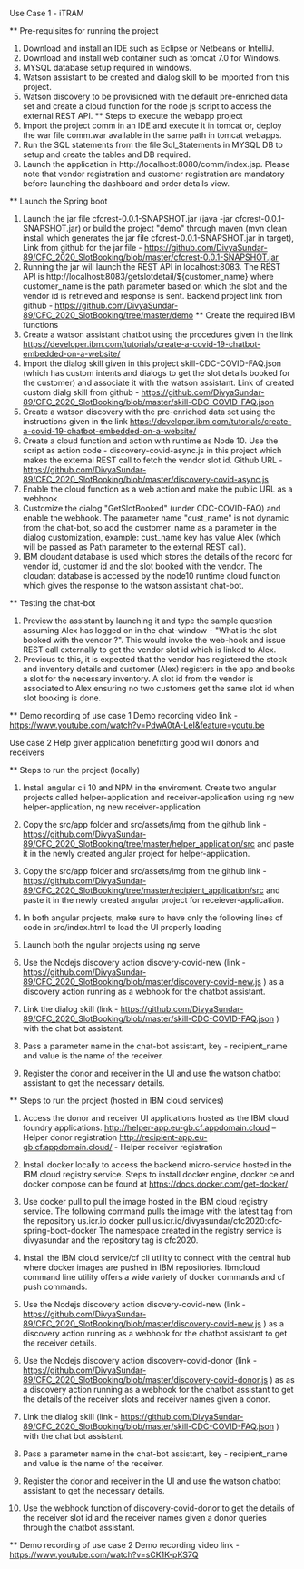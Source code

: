 Use Case 1 - iTRAM

** Pre-requisites for running the project
1.	Download and install an IDE such as Eclipse or Netbeans or IntelliJ.
2.	Download and install web container such as tomcat 7.0 for Windows.
3.	MYSQL database setup required in windows.
4.	Watson assistant to be created and dialog skill to be imported from this project.
5.	Watson discovery to be provisioned with the default pre-enriched data set and create a cloud function for the node js script to access the external REST API.
** Steps to execute the webapp project
1.	Import the project comm in an IDE and execute it in tomcat or, deploy the war file comm.war available in the same path in tomcat webapps.
2.	Run the SQL statements from the file Sql_Statements in MYSQL DB to setup and create the tables and DB required.
3.	Launch the application in http://localhost:8080/comm/index.jsp. Please note that vendor registration and customer registration are mandatory before launching the dashboard and order details view.

** Launch the Spring boot
1.	Launch the jar file cfcrest-0.0.1-SNAPSHOT.jar (java -jar cfcrest-0.0.1-SNAPSHOT.jar) or build the project "demo" through maven (mvn clean install which generates the jar file cfcrest-0.0.1-SNAPSHOT.jar in target), Link from github for the jar file - https://github.com/DivyaSundar-89/CFC_2020_SlotBooking/blob/master/cfcrest-0.0.1-SNAPSHOT.jar 
2.	Running the jar will launch the REST API in localhost:8083. The REST API is http://localhost:8083/getslotdetail/${customer_name} where customer_name is the path parameter based on which the slot and the vendor id is retrieved and response is sent. Backend project link from github - https://github.com/DivyaSundar-89/CFC_2020_SlotBooking/tree/master/demo 
** Create the required IBM functions
1.	Create a watson assistant chatbot using the procedures given in the link https://developer.ibm.com/tutorials/create-a-covid-19-chatbot-embedded-on-a-website/ 
2.	Import the dialog skill given in this project skill-CDC-COVID-FAQ.json (which has custom intents and dialogs to get the slot details booked for the customer) and associate it with the watson assistant. Link of created custom dialg skill from github - https://github.com/DivyaSundar-89/CFC_2020_SlotBooking/blob/master/skill-CDC-COVID-FAQ.json 
3.	Create a watson discovery with the pre-enriched data set using the instructions given in the link https://developer.ibm.com/tutorials/create-a-covid-19-chatbot-embedded-on-a-website/ 
4.	Create a cloud function and action with runtime as Node 10. Use the script as action code - discovery-covid-async.js in this project which makes the external REST call to fetch the vendor slot id. Github URL - https://github.com/DivyaSundar-89/CFC_2020_SlotBooking/blob/master/discovery-covid-async.js 
5.	Enable the cloud function as a web action and make the public URL as a webhook.
6.	Customize the dialog "GetSlotBooked" (under CDC-COVID-FAQ) and enable the webhook. The parameter name "cust_name" is not dynamic from the chat-bot, so add the customer_name as a parameter in the dialog customization, example: cust_name key has value Alex (which will be passed as Path parameter to the external REST call).
7.	IBM cloudant database is used which stores the details of the record for vendor id, customer id and the slot booked with the vendor. The cloudant database is accessed by the node10 runtime cloud function which gives the response to the watson assistant chat-bot.


** Testing the chat-bot
1.	Preview the assistant by launching it and type the sample question assuming Alex has logged on in the chat-window - "What is the slot booked with the vendor ?". This would invoke the web-hook and issue REST call externally to get the vendor slot id which is linked to Alex.
2.	Previous to this, it is expected that the vendor has registered the stock and inventory details and customer (Alex) registers in the app and books a slot for the necessary inventory. A slot id from the vendor is associated to Alex ensuring no two customers get the same slot id when slot booking is done.


** Demo recording of use case 1 
              Demo recording video link - https://www.youtube.com/watch?v=PdwA0tA-LeI&feature=youtu.be 


Use case 2
Help giver application benefitting good will donors and receivers

** Steps to run the project (locally)
1.	Install angular cli 10 and NPM in the enviroment. Create two angular projects called helper-application and receiver-application using ng new helper-application, ng new receiver-application
2.	Copy the src/app folder and src/assets/img from the github link - https://github.com/DivyaSundar-89/CFC_2020_SlotBooking/tree/master/helper_application/src  and paste it in the newly created angular project for helper-application.
3.	Copy the src/app folder and src/assets/img from the github link - https://github.com/DivyaSundar-89/CFC_2020_SlotBooking/tree/master/recipient_application/src  and paste it in the newly created angular project for receiever-application.
4.	In both angular projects, make sure to have only the following lines of code in src/index.html to load the UI properly
<my-app>loading</my-app>

5.	Launch both the ngular projects using ng serve
6.	Use the Nodejs discovery action discvery-covid-new (link - https://github.com/DivyaSundar-89/CFC_2020_SlotBooking/blob/master/discovery-covid-new.js ) as a discovery action running as a webhook for the chatbot assistant.
7.	Link the dialog skill (link - https://github.com/DivyaSundar-89/CFC_2020_SlotBooking/blob/master/skill-CDC-COVID-FAQ.json  ) with the chat bot assistant.
8.	Pass a parameter name in the chat-bot assistant, key - recipient_name and value is the name of the receiver.
9.	Register the donor and receiver in the UI and use the watson chatbot assistant to get the necessary details.

** Steps to run the project (hosted in IBM cloud services)
1.	Access the donor and receiver UI applications hosted as the IBM cloud foundry applications.
http://helper-app.eu-gb.cf.appdomain.cloud  – Helper donor registration
http://recipient-app.eu-gb.cf.appdomain.cloud/ - Helper receiver registration

2.	Install docker locally to access the backend micro-service hosted in the IBM cloud registry service.
Steps to install docker engine, docker ce and docker compose can be found at https://docs.docker.com/get-docker/

3.	Use docker pull to pull the image hosted in the IBM cloud registry service. The following command pulls the image with the latest tag from the repository us.icr.io
docker pull us.icr.io/divyasundar/cfc2020:cfc-spring-boot-docker
The namespace created in the registry service is divyasundar and the repository tag is cfc2020.

4.	Install the IBM cloud service/cf cli utility to connect with the central hub where docker images are pushed in IBM repositories. Ibmcloud command line utility offers a wide variety of docker commands and cf push commands.

5.	Use the Nodejs discovery action discvery-covid-new (link - https://github.com/DivyaSundar-89/CFC_2020_SlotBooking/blob/master/discovery-covid-new.js  ) as a discovery action running as a webhook for the chatbot assistant to get the receiver details.

6.	Use the Nodejs discovery action discovery-covid-donor (link - https://github.com/DivyaSundar-89/CFC_2020_SlotBooking/blob/master/discovery-covid-donor.js ) as as a discovery action running as a webhook for the chatbot assistant to get the details of the receiver slots and receiver names given a donor.

7.	Link the dialog skill (link - https://github.com/DivyaSundar-89/CFC_2020_SlotBooking/blob/master/skill-CDC-COVID-FAQ.json   ) with the chat bot assistant.

8.	Pass a parameter name in the chat-bot assistant, key - recipient_name and value is the name of the receiver.
9.	Register the donor and receiver in the UI and use the watson chatbot assistant to get the necessary details.
10.	Use the webhook function of discovery-covid-donor to get the details of the receiver slot id and the receiver names given a donor queries through the chatbot assistant.

** Demo recording of use case 2
              Demo recording video link - https://www.youtube.com/watch?v=sCK1K-pKS7Q 
